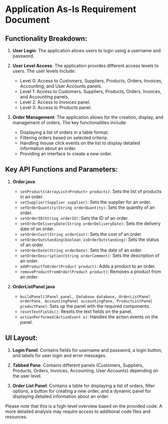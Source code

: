 # Application As-Is Requirement Document

## Functionality Breakdown:

1. **User Login**: The application allows users to login using a username and password.

2. **User Level Access**: The application provides different access levels to users. The user levels include:
   - Level 0: Access to Customers, Suppliers, Products, Orders, Invoices, Accounting, and User Accounts panels.
   - Level 1: Access to Customers, Suppliers, Products, Orders, Invoices, and Accounting panels.
   - Level 2: Access to Invoices panel.
   - Level 3: Access to Products panel.

3. **Order Management**: The application allows for the creation, display, and management of orders. The key functionalities include:
   - Displaying a list of orders in a table format.
   - Filtering orders based on selected criteria.
   - Handling mouse click events on the list to display detailed information about an order.
   - Providing an interface to create a new order.

## Key API Functions and Parameters:

1. **Order.java**
   - `setProducts(ArrayList<Product> products)`: Sets the list of products in an order.
   - `setSupplier(Supplier supplier)`: Sets the supplier for an order.
   - `setOrderQuantity(String orderQuantity)`: Sets the quantity of an order.
   - `setOrderID(String orderID)`: Sets the ID of an order.
   - `setOrderDeliveryDate(String orderDeliveryDate)`: Sets the delivery date of an order.
   - `setOrderCost(String orderCost)`: Sets the cost of an order.
   - `setOrderOutstanding(boolean isOrderOutstanding)`: Sets the status of an order.
   - `setOrderDate(String orderDate)`: Sets the date of an order.
   - `setOrderDescription(String orderComment)`: Sets the description of an order.
   - `addProductToOrder(Product product)`: Adds a product to an order.
   - `removeProductFromOrder(Product product)`: Removes a product from an order.

2. **OrderListPanel.java**
   - `buildPanel(JPanel panel, Database database, OrderListPanel orderPane, AccountingPanel accountingPane, ProductListPanel productPane)`: Sets up the panel with the required components.
   - `resetTextFields()`: Resets the text fields on the panel.
   - `actionPerformed(ActionEvent e)`: Handles the action events on the panel.

## UI Layout:

1. **Login Panel**: Contains fields for username and password, a login button, and labels for user login and error messages.

2. **Tabbed Pane**: Contains different panels (Customers, Suppliers, Products, Orders, Invoices, Accounting, User Accounts) depending on the user level.

3. **Order List Panel**: Contains a table for displaying a list of orders, filter options, a button for creating a new order, and a dynamic panel for displaying detailed information about an order.

Please note that this is a high-level overview based on the provided code. A more detailed analysis may require access to additional code files and resources.
